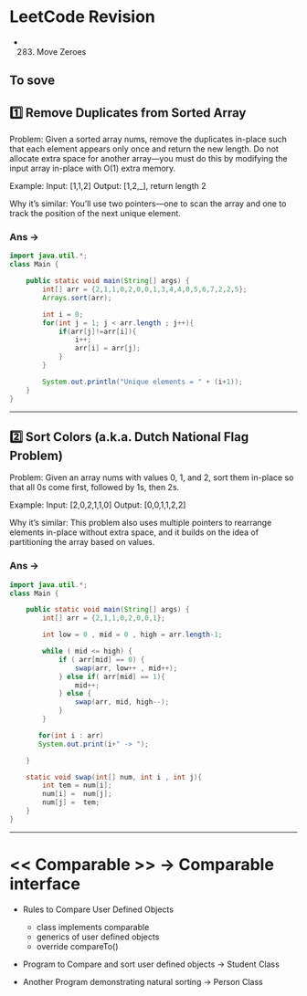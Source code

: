 # LeetCode Revision

- 283. Move Zeroes

## To sove

## 1️⃣ Remove Duplicates from Sorted Array

Problem: Given a sorted array nums, remove the duplicates in-place such that each element appears only once and return the new length. Do not allocate extra space for another array—you must do this by modifying the input array in-place with O(1) extra memory.

Example: Input: [1,1,2] Output: [1,2,_], return length 2

Why it’s similar: You’ll use two pointers—one to scan the array and one to track the position of the next unique element.

### Ans ->

```java
import java.util.*;
class Main {

    public static void main(String[] args) {
        int[] arr = {2,1,1,0,2,0,0,1,3,4,4,0,5,6,7,2,2,5};
        Arrays.sort(arr);

        int i = 0;
        for(int j = 1; j < arr.length ; j++){
            if(arr[j]!=arr[i]){
                i++;
                arr[i] = arr[j];
            }
        }

        System.out.println("Unique elements = " + (i+1));
    }
}
```

---

## 2️⃣ Sort Colors (a.k.a. Dutch National Flag Problem)

Problem: Given an array nums with values 0, 1, and 2, sort them in-place so that all 0s come first, followed by 1s, then 2s.

Example: Input: [2,0,2,1,1,0] Output: [0,0,1,1,2,2]

Why it’s similar: This problem also uses multiple pointers to rearrange elements in-place without extra space, and it builds on the idea of partitioning the array based on values.

### Ans ->

```java
import java.util.*;
class Main {

    public static void main(String[] args) {
        int[] arr = {2,1,1,0,2,0,0,1};

        int low = 0 , mid = 0 , high = arr.length-1;

        while ( mid <= high) {
            if ( arr[mid] == 0) {
                swap(arr, low++ , mid++);
            } else if( arr[mid] == 1){
                mid++;
            } else {
                swap(arr, mid, high--);
            }
        }

       for(int i : arr)
       System.out.print(i+" -> ");

    }

    static void swap(int[] num, int i , int j){
        int tem = num[i];
        num[i] =  num[j];
        num[j] =  tem;
    }
}
```

---

# << Comparable >> -> Comparable interface

- Rules to Compare User Defined Objects

  - class implements comparable
  - generics of user defined objects
  - override compareTo()

- Program to Compare and sort user defined objects -> Student Class
- Another Program demonstrating natural sorting -> Person Class
